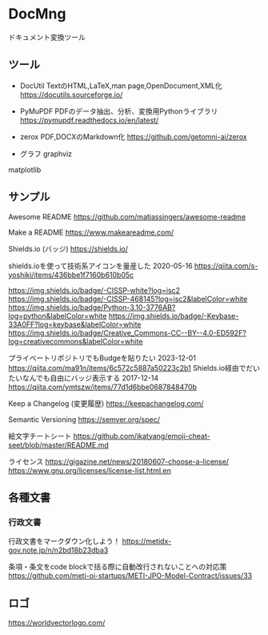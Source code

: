 # DocMng

ドキュメント変換ツール

## ツール


- DocUtil
TextのHTML,LaTeX,man page,OpenDocument,XML化
https://docutils.sourceforge.io/

- PyMuPDF
PDFのデータ抽出、分析、変換用Pythonライブラリ
https://pymupdf.readthedocs.io/en/latest/

- zerox
PDF,DOCXのMarkdown化
https://github.com/getomni-ai/zerox


- グラフ
graphviz

matplotlib

  
## サンプル

Awesome README
https://github.com/matiassingers/awesome-readme

Make a README
https://www.makeareadme.com/

Shields.io (バッジ)
https://shields.io/

shields.ioを使って技術系アイコンを量産した 2020-05-16
https://qiita.com/s-yoshiki/items/436bbe1f7160b610b05c

https://img.shields.io/badge/-CISSP-white?log=isc2
https://img.shields.io/badge/-CISSP-468145?log=isc2&labelColor=white
https://img.shields.io/badge/Python-3.10-3776AB?log=python&labelColor=white
https://img.shields.io/badge/-Keybase-33A0FF?log=keybase&labelColor=white
https://img.shields.io/badge/Creative_Commons-CC--BY--4.0-ED592F?log=creativecommons&labelColor=white

プライベートリポジトリでもBudgeを貼りたい 2023-12-01
https://qiita.com/ma91n/items/6c572c5887a50223c2b1
Shields.io経由でだいたいなんでも自由にバッジ表示する 2017-12-14
https://qiita.com/ymtszw/items/77d1d6bbe0687848470b


Keep a Changelog (変更履歴)
https://keepachangelog.com/

Semantic Versioning
https://semver.org/spec/

絵文字チートシート
https://github.com/ikatyang/emoji-cheat-seet/blob/master/README.md

ライセンス
https://gigazine.net/news/20180607-choose-a-license/
https://www.gnu.org/licenses/license-list.html.en


## 各種文書
### 行政文書
行政文書をマークダウン化しよう！
https://metidx-gov.note.jp/n/n2bd18b23dba3

条項・条文をcode blockで括る際に自動改行されないことへの対応策
https://github.com/meti-oi-startups/METI-JPO-Model-Contract/issues/33

## ロゴ
https://worldvectorlogo.com/
